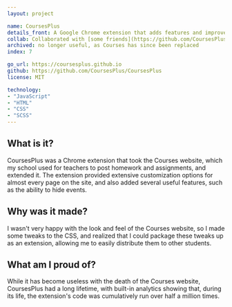 ```yaml
---
layout: project

name: CoursesPlus
details_front: A Google Chrome extension that adds features and improvements to the (now defunct) Courses website my school used.
collab: Collaborated with [some friends](https://github.com/CoursesPlus/CoursesPlus/graphs/contributors){:target="_blank"}{:rel="noopener noreferrer"}
archived: no longer useful, as Courses has since been replaced
index: 7

go_url: https://coursesplus.github.io
github: https://github.com/CoursesPlus/CoursesPlus
license: MIT

technology:
- "JavaScript"
- "HTML"
- "CSS"
- "SCSS"
---
```

## What is it?
CoursesPlus was a Chrome extension that took the Courses website, which my school used for teachers to post homework and assignments, and extended it. The extension provided extensive customization options for almost every page on the site, and also added several useful features, such as the ability to hide events.

## Why was it made?
I wasn't very happy with the look and feel of the Courses website, so I made some tweaks to the CSS, and realized that I could package these tweaks up as an extension, allowing me to easily distribute them to other students.

## What am I proud of?
While it has become useless with the death of the Courses website, CoursesPlus had a long lifetime, with built-in analytics showing that, during its life, the extension's code was cumulatively run over half a million times.